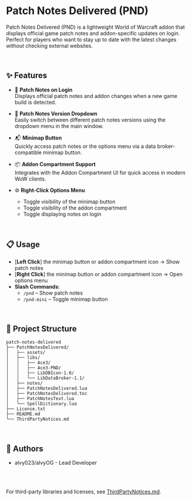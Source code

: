 # Patch Notes Delivered (PND)

Patch Notes Delivered (PND) is a lightweight World of Warcraft addon that displays official game patch notes and addon-specific updates on login. Perfect for players who want to stay up to date with the latest changes without checking external websites.

<br>

## ✨ Features

- 📌 **Patch Notes on Login**  
  Displays official patch notes and addon changes when a new game build is detected.

- 📝 **Patch Notes Version Dropdown**  
  Easily switch between different patch notes versions using the dropdown menu in the main window.

- 📬 **Minimap Button**  
  Quickly access patch notes or the options menu via a data broker-compatible minimap button.

- 📦 **Addon Compartment Support**  
  Integrates with the Addon Compartment UI for quick access in modern WoW clients.

- ⚙️ **Right-Click Options Menu**  
  - Toggle visibility of the minimap button  
  - Toggle visibility of the addon compartment
  - Toggle displaying notes on login

<br>

## 📋 Usage

- [**Left Click**] the minimap button or addon compartment icon -> Show patch notes  
- [**Right Click**] the minimap button or addon compartment icon -> Open options menu  
- **Slash Commands**:
  - `/pnd` – Show patch notes  
  - `/pnd-mini` – Toggle minimap button  

<br>

## 📁 Project Structure
```
patch-notes-delivered
├── PatchNotesDelivered/
│   ├── assets/
│   ├── libs/
│   │   ├── Ace3/
│   │   ├── Ace3-PND/
│   │   ├── LibDBIcon-1.0/
│   │   └── LibDataBroker-1.1/
│   ├── notes/
│   ├── PatchNotesDelivered.lua
│   ├── PatchNotesDelivered.toc
│   ├── PatchNotesText.lua
│   └── SpellDictionary.lua
├── License.txt
├── README.md
└── ThirdPartyNotices.md
```

<br>

## 🧑 Authors
- alvy023/alvyOG - Lead Developer

<br>
<br>

For third-party libraries and licenses, see [ThirdPartyNotices.md](./ThirdPartyNotices.md).

